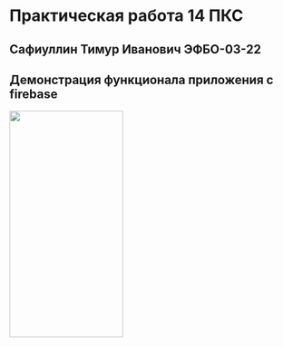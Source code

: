 # Практическая работа 14 ПКС

## Сафиуллин Тимур Иванович ЭФБО-03-22

## Демонстрация функционала приложения с firebase
<img src="https://github.com/SafiullinT/pks_14/blob/master/images/1.gif" width="200" height="400">
